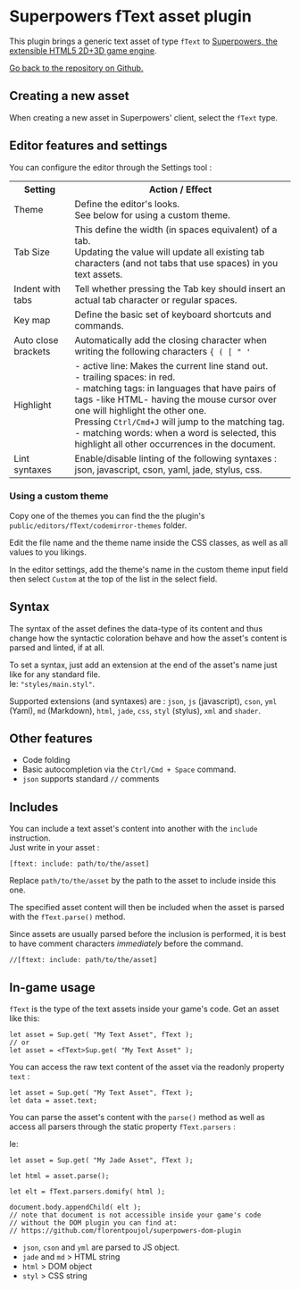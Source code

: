 # Superpowers fText asset plugin

This plugin brings a generic text asset of type `fText` to [Superpowers, the extensible HTML5 2D+3D game engine](http://sparklinlabs.com).

[Go back to the repository on Github.](https://github.com/florentpoujol/superpowers-ftext-plugin)

## Creating a new asset

When creating a new asset in Superpowers' client, select the `fText` type.

## Editor features and settings

You can configure the editor through the Settings tool :

<table>
  <tr>
    <th>Setting</th>
    <th>Action / Effect</th>
  </tr>
  <tr>
    <td>Theme</td>
    <td>Define the editor's looks.<br> See below for using a custom theme.</td>
  </tr>
  <tr>
    <td>Tab Size</td>
    <td>This define the width (in spaces equivalent) of a tab. <br>
    Updating the value will update all existing tab characters (and not tabs that use spaces) in you text assets.</td>
  </tr>
  <tr>
    <td>Indent with tabs</td>
    <td>Tell whether pressing the Tab key should insert an actual tab character or regular spaces.</td>
  </tr>
  <tr>
    <td>Key map</td>
    <td>Define the basic set of keyboard shortcuts and commands.</td>
  </tr>
  <tr>
    <td>Auto close brackets</td>
    <td>Automatically add the closing character when writing the following characters <code>{ ( [ " '</code></td>
  </tr>
  <tr>
    <td>Highlight</td>
    <td>
      - active line: Makes the current line stand out.<br>
      - trailing spaces: in red.<br>
      - matching tags: in languages that have pairs of tags -like HTML- having the mouse cursor over one will highlight the other one. <br>Pressing <code>Ctrl/Cmd+J</code> will jump to the matching tag.<br>
      - matching words: when a word is selected, this highlight all other occurrences in the document.
    </td>
  </tr>
  <tr>
    <td>Lint syntaxes</td>
    <td>Enable/disable linting of the following syntaxes : <br>
      json, javascript, cson, yaml, jade, stylus, css.
    </td>
  </tr>
</table>

### Using a custom theme

Copy one of the themes you can find the the plugin's `public/editors/fText/codemirror-themes` folder.

Edit the file name and the theme name inside the CSS classes, as well as all values to you likings.

In the editor settings, add the theme's name in the custom theme input field then select `Custom` at the top of the list in the select field.  

## Syntax

The syntax of the asset defines the data-type of its content and thus change how the syntactic coloration behave and how the asset's content is parsed and linted, if at all.

To set a syntax, just add an extension at the end of the asset's name just like for any standard file.  
Ie: `"styles/main.styl"`.

Supported extensions (and syntaxes) are : `json`, `js` (javascript), `cson`, `yml` (Yaml), `md` (Markdown), `html`, `jade`, `css`, `styl` (stylus), `xml` and `shader`.


## Other features

- Code folding
- Basic autocompletion via the `Ctrl/Cmd + Space` command.
- `json` supports standard `//` comments

## Includes

You can include a text asset's content into another with the `include` instruction.  
Just write in your asset :  
  
    [ftext: include: path/to/the/asset]


Replace `path/to/the/asset` by the path to the asset to include inside this one.

The specified asset content will then be included when the asset is parsed with the `fText.parse()` method.

Since assets are usually parsed before the inclusion is performed, it is best to have comment characters _immediately_ before the command.

    //[ftext: include: path/to/the/asset]


## In-game usage

`fText` is the type of the text assets inside your game's code. Get an asset like this:

    let asset = Sup.get( "My Text Asset", fText );
    // or
    let asset = <fText>Sup.get( "My Text Asset" );

You can access the raw text content of the asset via the readonly property `text` :
    
    let asset = Sup.get( "My Text Asset", fText );
    let data = asset.text;

You can parse the asset's content with the `parse()` method as well as access all parsers through the static property `fText.parsers` :

Ie:

    let asset = Sup.get( "My Jade Asset", fText );

    let html = asset.parse();
    
    let elt = fText.parsers.domify( html );

    document.body.appendChild( elt ); 
    // note that document is not accessible inside your game's code
    // without the DOM plugin you can find at:
    // https://github.com/florentpoujol/superpowers-dom-plugin

- `json`, `cson` and `yml` are parsed to JS object.
- `jade` and `md` > HTML string
- `html` > DOM object
- `styl` > CSS string
